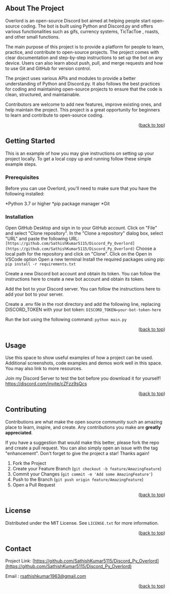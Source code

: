 <!-- Improved compatibility of back to top link: See: https://github.com/othneildrew/Best-README-Template/pull/73 -->
<a name="readme-top"></a>
<!--
*** Thanks for checking out the Best-README-Template. If you have a suggestion
*** that would make this better, please fork the repo and create a pull request
*** or simply open an issue with the tag "enhancement".
*** Don't forget to give the project a star!
*** Thanks again! Now go create something AMAZING! :D
-->



<!-- PROJECT SHIELDS -->
<!--
*** I'm using markdown "reference style" links for readability.
*** Reference links are enclosed in brackets [ ] instead of parentheses ( ).
*** See the bottom of this document for the declaration of the reference variables
*** for contributors-url, forks-url, etc. This is an optional, concise syntax you may use.
*** https://www.markdownguide.org/basic-syntax/#reference-style-links
-->



<!-- ABOUT THE PROJECT -->
## About The Project

Overlord is an open-source Discord bot aimed at helping people start open-source coding. The bot is built using Python and Discord.py and offers various functionalities such as gifs, currency systems, TicTacToe , roasts, and other small functions.

The main purpose of this project is to provide a platform for people to learn, practice, and contribute to open-source projects. The project comes with clear documentation and step-by-step instructions to set up the bot on any device. Users can also learn about push, pull, and merge requests and how to use Git and GitHub for version control.

The project uses various APIs and modules to provide a better understanding of Python and Discord.py. It also follows the best practices for coding and maintaining open-source projects to ensure that the code is clean, structured, and maintainable.

Contributors are welcome to add new features, improve existing ones, and help maintain the project. This project is a great opportunity for beginners to learn and contribute to open-source coding.

<p align="right">(<a href="#readme-top">back to top</a>)</p>



<!-- GETTING STARTED -->
## Getting Started

This is an example of how you may give instructions on setting up your project locally.
To get a local copy up and running follow these simple example steps.

### Prerequisites

Before you can use Overlord, you'll need to make sure that you have the following installed:

*Python 3.7 or higher
*pip package manager
*Git


### Installation

Open GitHub Desktop and sign in to your GitHub account.
Click on "File" and select "Clone repository".
In the "Clone a repository" dialog box, select "URL" and paste the following URL:
```[https://github.com/SathishKumar5115/Discord_Py_Overlord](https://github.com/SathishKumar5115/Discord_Py_Overlord)```
Choose a local path for the repository and click on "Clone".
Click on the Open in VSCode option 
Open a new terminal
Install the required packages using pip:
```pip install -r requirements.txt```

Create a new Discord bot account and obtain its token. You can follow the instructions here to create a new bot account and obtain its token.

Add the bot to your Discord server. You can follow the instructions here to add your bot to your server.

Create a .env file in the root directory and add the following line, replacing DISCORD_TOKEN with your bot token:
```DISCORD_TOKEN=your-bot-token-here```

Run the bot using the following command:
```python main.py```


<p align="right">(<a href="#readme-top">back to top</a>)</p>



<!-- USAGE EXAMPLES -->
## Usage

Use this space to show useful examples of how a project can be used. Additional screenshots, code examples and demos work well in this space. You may also link to more resources.
<!-- TODO:add images  -->

Join my Discord Server to test the bot before you download it for yourself!
https://discord.com/invite/cZFzz9sQcs

<!-- create a link to join server -->



<p align="right">(<a href="#readme-top">back to top</a>)</p>




<!-- CONTRIBUTING -->
## Contributing

Contributions are what make the open source community such an amazing place to learn, inspire, and create. Any contributions you make are **greatly appreciated**.

If you have a suggestion that would make this better, please fork the repo and create a pull request. You can also simply open an issue with the tag "enhancement".
Don't forget to give the project a star! Thanks again!

1. Fork the Project
2. Create your Feature Branch (`git checkout -b feature/AmazingFeature`)
3. Commit your Changes (`git commit -m 'Add some AmazingFeature'`)
4. Push to the Branch (`git push origin feature/AmazingFeature`)
5. Open a Pull Request

<p align="right">(<a href="#readme-top">back to top</a>)</p>



<!-- LICENSE -->
## License

Distributed under the MIT License. See `LICENSE.txt` for more information.

<p align="right">(<a href="#readme-top">back to top</a>)</p>



<!-- CONTACT -->
## Contact

Project Link: [https://github.com/SathishKumar5115/Discord_Py_Overlord](https://github.com/SathishKumar5115/Discord_Py_Overlord)

Email : [rsathishkumar1963@gmail.com](rsathishkumar1963@gmail.com)

<p align="right">(<a href="#readme-top">back to top</a>)</p>






